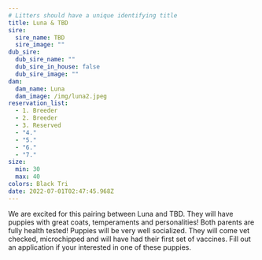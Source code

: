 ```yaml
---
# Litters should have a unique identifying title
title: Luna & TBD
sire:
  sire_name: TBD
  sire_image: ""
dub_sire:
  dub_sire_name: ""
  dub_sire_in_house: false
  dub_sire_image: ""
dam:
  dam_name: Luna
  dam_image: /img/luna2.jpeg
reservation_list:
  - 1. Breeder
  - 2. Breeder
  - 3. Reserved
  - "4."
  - "5."
  - "6."
  - "7."
size:
  min: 30
  max: 40
colors: Black Tri
date: 2022-07-01T02:47:45.968Z
---
```

We are excited for this pairing between Luna and TBD. They will have puppies with great coats, temperaments and personalities! Both parents are fully health tested! Puppies will be very well socialized. They will come vet checked, microchipped and will have had their first set of vaccines. Fill out an application if your interested in one of these puppies.